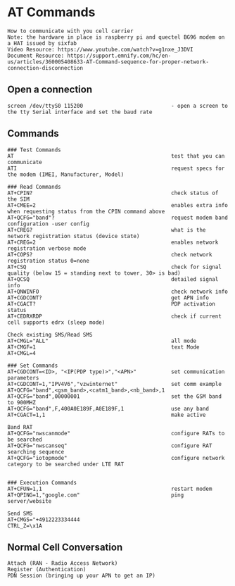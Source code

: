 # AT Commands

    How to communicate with you cell carrier
    Note: the hardware in place is raspberry pi and quectel BG96 modem on a HAT issued by sixfab 
    Video Resource: https://www.youtube.com/watch?v=g1nxe_J3DVI
    Document Resource: https://support.emnify.com/hc/en-us/articles/360005408633-AT-Command-sequence-for-proper-network-connection-disconnection
    
## Open a connection

    screen /dev/ttyS0 115200                            - open a screen to the tty Serial interface and set the baud rate
        
## Commands 
    
    ### Test Commands   
    AT                                                  test that you can communicate
    ATI                                                 request specs for the modem (IMEI, Manufacturer, Model)
        
    ### Read Commands   
    AT+CPIN?                                            check status of the SIM
    AT+CMEE=2                                           enables extra info when requesting status from the CPIN command above
    AT+QCFG="band"?                                     request modem band configuration -user config
    AT+CREG?                                            what is the network registration status (device state)
    AT+CREG=2                                           enables network registration verbose mode
    AT+COPS?                                            check network registration status 0=none
    AT+CSQ                                              check for signal quality (below 15 = standing next to tower, 30> is bad)
    AT+QCSQ                                             detailed signal info
    AT+QNWINFO                                          check network info
    AT+CGDCONT?                                         get APN info
    AT+CGACT?                                           PDP activation status
    AT+CEDRXRDP                                         check if current cell supports edrx (sleep mode)
        
    Check existing SMS/Read SMS 
    AT+CMGL="ALL"                                       all mode
    AT+CMGF=1                                           text Mode
    AT+CMGL=4   
        
    ### Set Commands
    AT+CGDCONT=<ID>, "<IP(PDP type)>","<APN>"           set communication parameters
    AT+CGDCONT=1,"IPV4V6","vzwinternet"                 set comm example
    AT+QCFG="band",<gsm_band>,<catm1_band>,<nb_band>,1  
    AT+QCFG="band",00000001                             set the GSM band to 900MHZ
    AT+QCFG="band",F,400A0E189F,A0E189F,1               use any band
    AT+CGACT=1,1                                        make active
        
    Band RAT    
    AT+QCFG="nwscanmode"                                configure RATs to be searched
    AT+QCFG="nwscanseq"                                 configure RAT searching sequence
    AT+QCFG="iotopmode"                                 configure network category to be searched under LTE RAT
        
        
    ### Execution Commands  
    AT+CFUN=1,1                                         restart modem
    AT+QPING=1,"google.com"                             ping server/website
        
    Send SMS
    AT+CMGS="+4912223334444
    CTRL_Z=\x1A
    
## Normal Cell Conversation

    Attach (RAN - Radio Access Network)
    Register (Authentication)
    PDN Session (bringing up your APN to get an IP) 
